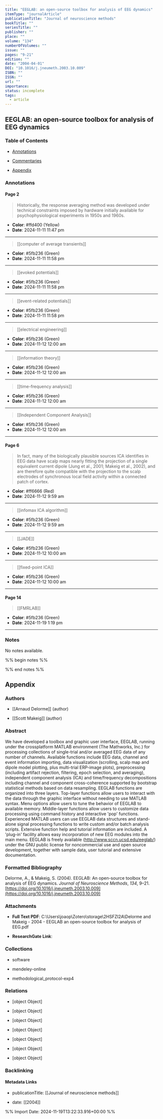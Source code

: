 ```yaml
---
title: "EEGLAB: an open-source toolbox for analysis of EEG dynamics"
itemType: "journalArticle"
publicationTitle: "Journal of neuroscience methods"
bookTitle: ""
seriesTitle: ""
publisher: ""
place: ""
volume: "134"
numberOfVolumes: ""
issue: ""
pages: "9-21"
edition: ""
date: "2004-04-01"
DOI: "10.1016/j.jneumeth.2003.10.009"
ISBN: ""
ISSN: ""
url: ""
importance: 
status: incomplete
tags:
  - article
---
```


## EEGLAB: an open-source toolbox for analysis of EEG dynamics

### Table of Contents

- [Annotations](#annotations)

+ [Commentaries](#commentaries)

- [Appendix](#appendix)

### Annotations




#### Page 2







> Historically, the response averaging method was developed under technical constraints imposed by hardware initially available for psychophysiological experiments in 1950s and 1960s.





- **Color**: #ffd400 (Yellow)
- **Date**: 2024-11-11 11:47 pm

---








> [[computer of average transients]]





- **Color**: #5fb236 (Green)
- **Date**: 2024-11-11 11:58 pm

---








> [[evoked potentials]]





- **Color**: #5fb236 (Green)
- **Date**: 2024-11-11 11:58 pm

---








> [[event-related potentials]]





- **Color**: #5fb236 (Green)
- **Date**: 2024-11-11 11:58 pm

---








> [[electrical engineering]]





- **Color**: #5fb236 (Green)
- **Date**: 2024-11-12 12:00 am

---








> [[information theory]]





- **Color**: #5fb236 (Green)
- **Date**: 2024-11-12 12:00 am

---








> [[time-frequency analysis]]





- **Color**: #5fb236 (Green)
- **Date**: 2024-11-12 12:00 am

---








> [[Independent Component Analysis]]





- **Color**: #5fb236 (Green)
- **Date**: 2024-11-12 12:00 am

---



#### Page 6







> In fact, many of the biologically plausible sources ICA identifies in EEG data have scalp maps nearly fitting the projection of a single equivalent current dipole (Jung et al., 2001; Makeig et al., 2002), and are therefore quite compatible with the projection to the scalp electrodes of synchronous local field activity within a connected patch of cortex.





- **Color**: #ff6666 (Red)
- **Date**: 2024-11-12 9:59 am

---








> [[infomax ICA algorithm]]





- **Color**: #5fb236 (Green)
- **Date**: 2024-11-12 9:59 am

---








> [[JADE]]





- **Color**: #5fb236 (Green)
- **Date**: 2024-11-12 10:00 am

---








> [[fixed-point ICA]]





- **Color**: #5fb236 (Green)
- **Date**: 2024-11-12 10:00 am

---



#### Page 14








> [[FMRLAB]]





- **Color**: #5fb236 (Green)
- **Date**: 2024-11-19 1:19 pm

---





### Notes


No notes available.


%% begin notes %%

<!-- Write your personal notes here -->

%% end notes %%

## Appendix

### Authors


- [[Arnaud Delorme]] (author)

- [[Scott Makeig]] (author)



### Abstract

We have developed a toolbox and graphic user interface, EEGLAB, running under the crossplatform MATLAB environment (The Mathworks, Inc.) for processing collections of single-trial and/or averaged EEG data of any number of channels. Available functions include EEG data, channel and event information importing, data visualization (scrolling, scalp map and dipole model plotting, plus multi-trial ERP-image plots), preprocessing (including artifact rejection, filtering, epoch selection, and averaging), independent component analysis (ICA) and time/frequency decompositions including channel and component cross-coherence supported by bootstrap statistical methods based on data resampling. EEGLAB functions are organized into three layers. Top-layer functions allow users to interact with the data through the graphic interface without needing to use MATLAB syntax. Menu options allow users to tune the behavior of EEGLAB to available memory. Middle-layer functions allow users to customize data processing using command history and interactive 'pop' functions. Experienced MATLAB users can use EEGLAB data structures and stand-alone signal processing functions to write custom and/or batch analysis scripts. Extensive function help and tutorial information are included. A 'plug-in' facility allows easy incorporation of new EEG modules into the main menu. EEGLAB is freely available (http://www.sccn.ucsd.edu/eeglab/) under the GNU public license for noncommercial use and open source development, together with sample data, user tutorial and extensive documentation.


### Formatted Bibliography

Delorme, A., & Makeig, S. (2004). EEGLAB: An open-source toolbox for analysis of EEG dynamics. _Journal of Neuroscience Methods_, _134_, 9–21. [https://doi.org/10.1016/j.jneumeth.2003.10.009](https://doi.org/10.1016/j.jneumeth.2003.10.009)




### Attachments


- **Full Text PDF**: C:\Users\joaop\Zotero\storage\2HSFZI2A\Delorme and Makeig - 2004 - EEGLAB an open-source toolbox for analysis of EEG.pdf

- **ResearchGate Link**: 




### Collections


- software

- mendeley-online

- methodological_protocol-exp4




### Relations


- [object Object]

- [object Object]

- [object Object]

- [object Object]

- [object Object]

- [object Object]

- [object Object]



### Backlinking


#### Metadata Links


- publicationTitle: [[Journal of neuroscience methods]]




- date: [[2004]]





<!-- Any additional notes or comments -->


%% Import Date: 2024-11-19T13:22:33.916+00:00 %%
